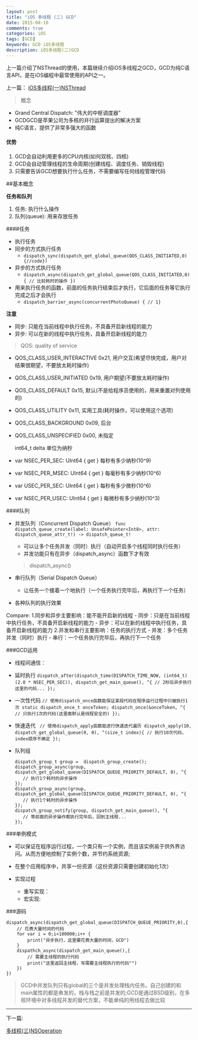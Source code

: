 ```yaml
---
layout: post
title: "iOS 多线程 (二) GCD"
date: 2015-08-10
comments: true
categories: iOS
tags: [GCD] 
keywords: GCD iOS多线程
description: iOS多线程(二)GCD
---
```


上一篇介绍了NSThread的使用，本篇继续介绍iOS多线程之GCD，GCD为纯C语言API，是在iOS编程中最常使用的API之一。

上一篇：
[iOS多线程(一)NSThread](https://yyn835314557.github.io/ios/2015-08-07-iOS多线程(一)NSThread.html)

>  概念
 - Grand Central Dispatch: "伟大的中枢调度器"
 - GCDGCD是苹果公司为多核的并行运算提出的解决方案
 - 纯C语言，提供了非常多强大的函数

#### 优势
1. GCD会自动利用更多的CPU内核(如何双核、四核)
2. GCD会自动管理线程的生命周期(创建线程、调度任务、销毁线程)
3. 只需要告诉GCD想要执行什么任务，不需要编写任何线程管理代码

##基本概念

**任务和队列**

 1. 任务: 执行什么操作
 2. 队列(queue): 用来存放任务
	
####任务

- 执行任务
- 同步的方式执行任务
	 - `dispatch_sync(dispatch_get_global_queue(QOS_CLASS_INITIATED,0){//code})`
- 异步的方式执行任务
	 - `dispatch_async(dispatch_get_global_queue(QOS_CLASS_INITIATED,0){ // 比较耗时的操作 })`
- 用来执行任务的函数，前面的任务执行结束后才执行，它后面的任务等它执行完成之后才会执行
	 - `dispatch_barrier_async(concurrentPhotoQueue) { // 1}`

**注意** 
 - 同步:
 	 只能在当前线程中执行任务，不具备开启新线程的能力
 - 异步: 
 	 可以在新的线程中执行任务，具备开启新线程的能力

>	QOS: quality of service
 * QOS_CLASS_USER_INTERACTIVE 0x21,              用户交互(希望尽快完成，用户对结果很期望，不要放太耗时操作)
 * QOS_CLASS_USER_INITIATED 0x19,                用户期望(不要放太耗时操作)
 * QOS_CLASS_DEFAULT 0x15,                        默认(不是给程序员使用的，用来重置对列使用的)
 * QOS_CLASS_UTILITY 0x11,                        实用工具(耗时操作，可以使用这个选项)
 * QOS_CLASS_BACKGROUND 0x09,                     后台
 * QOS_CLASS_UNSPECIFIED 0x00,                    未指定

 	int64_t delta 单位为纳秒
 * var NSEC_PER_SEC: UInt64 { get }   			每秒有多少纳秒(10^9)
 * var NSEC_PER_MSEC: UInt64 { get }			每毫秒有多少纳秒(10^6)
 * var USEC_PER_SEC: UInt64 { get }				每秒有多少微秒(10^6)
 * var NSEC_PER_USEC: UInt64 { get }			每微秒有多少纳秒(10^3)


####队列
- 并发队列（Concurrent Dispatch Queue）
`func dispatch_queue_create(label: UnsafePointer<Int8>, attr: dispatch_queue_attr_t!) -> dispatch_queue_t!`
	 - 可以让多个任务并发（同时）执行（自动开启多个线程同时执行任务）
	 - 并发功能只有在异步（dispatch_async）函数下才有效

	 >  dispatch_async() 



- 串行队列（Serial Dispatch Queue）
 	 - 让任务一个接着一个地执行（一个任务执行完毕后，再执行下一个任务）
- 各种队列的执行效果

> 
Compare:
 1.同步和异步主要影响：能不能开启新的线程
	 - 同步：只是在当前线程中执行任务，不具备开启新线程的能力
	 - 异步：可以在新的线程中执行任务，具备开启新线程的能力
 2.并发和串行主要影响：任务的执行方式
	 - 并发：多个任务并发（同时）执行
	 - 串行：一个任务执行完毕后，再执行下一个任务


###GCD运用
 - 线程间通信：

 - 延时执行
 	 `dispatch_after(dispatch_time(DISPATCH_TIME_NOW, (int64_t)(2.0 * NSEC_PER_SEC)), dispatch_get_main_queue(), ^{
     // 2秒后异步执行这里的代码...
 	 });`
 - 一次性代码
	 `// 使用dispatch_once函数能保证某段代码在程序运行过程中只被执行1次
	 static dispatch_once_t onceToken;
	 dispatch_once(&onceToken, ^{
	    // 只执行1次的代码(这里面默认是线程安全的)
	 });`
 - 快速迭代
	 ` // 使用dispatch_apply函数能进行快速迭代遍历
 	 dispatch_apply(10, dispatch_get_global_queue(0, 0), ^(size_t index){
     // 执行10次代码，index顺序不确定
	 });`
 - 队列组
	 ```// 分别异步执行2个耗时的操作、2个异步操作都执行完毕后，再回到主线程执行操作
	 dispatch_group_t group =  dispatch_group_create();
	 dispatch_group_async(group, dispatch_get_global_queue(DISPATCH_QUEUE_PRIORITY_DEFAULT, 0), ^{
	    // 执行1个耗时的异步操作
	 });
	 dispatch_group_async(group, dispatch_get_global_queue(DISPATCH_QUEUE_PRIORITY_DEFAULT, 0), ^{
	    // 执行1个耗时的异步操作
	 });
	 dispatch_group_notify(group, dispatch_get_main_queue(), ^{
	    // 等前面的异步操作都执行完毕后，回到主线程...
	 });
	```

###单例模式

> 
 - 可以保证在程序运行过程，一个类只有一个实例，而且该实例易于供外界访问。从而方便地控制了实例个数，并节约系统资源;
 - 在整个应用程序中，共享一份资源（这份资源只需要创建初始化1次）

- 实现过程
	 - 重写实现：
	 - 宏实现: 

	
###源码
```
dispatch_async(dispatch_get_global_queue(DISPATCH_QUEUE_PRIORITY,0),{
	// 花费大量时间的代码
	for var i = 0;i<100000;i++ {
		print("异步执行，这里要花费大量的时间，GCD")
	}
	dispathch_async(dispatch_get_main_queue(),{
		// 需要主线程的执行代码
		print("这里返回主线程，写需要主线程执行的代码"")
	})
})
```
	
> GCD中并发队列只有global的三个是并发处理栈内任务。自己创建的和main属性的都是串发的，栈与栈之前是并发的;GCD是通过BSD级别，在多核环境中对多线程并发的替代方案，不能单纯的用线程去做比较


***

下一篇:

[多线程(三)NSOperation](https://yyn835314557.github.io/ios/2015-08-12-iOS多线程(三)NSOperation.html)